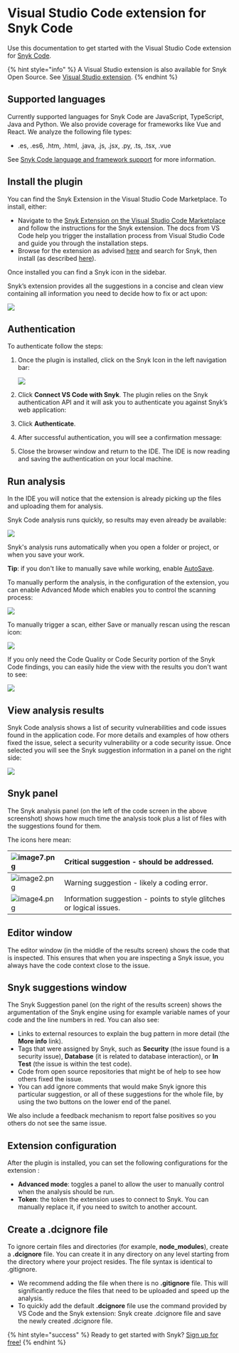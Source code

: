 # Visual Studio Code extension for Snyk Code

Use this documentation to get started with the Visual Studio Code extension for [Snyk Code](snyk-code).

{% hint style="info" %}
A Visual Studio extension is also available for Snyk Open Source. See [Visual Studio extension](integrations/untitled/visual-studio-extension).
{% endhint %}

## Supported languages

Currently supported languages for Snyk Code are JavaScript, TypeScript, Java and Python. We also provide coverage for frameworks like Vue and React. We analyze the following file types:

* .es, .es6, .htm, .html, .java, .js, .jsx, .py, .ts, .tsx, .vue

See [Snyk Code language and framework support](snyk-code/snyk-code-language-and-framework-support/) for more information.

## Install the plugin

You can find the Snyk Extension in the Visual Studio Code Marketplace. To install, either:

* Navigate to the [Snyk Extension on the Visual Studio Code Marketplace](https://marketplace.visualstudio.com/items?itemName=snyk-security.snyk-vulnerability-scanner/) and follow the instructions for the Snyk extension. The docs from VS Code help you trigger the installation process from Visual Studio Code and guide you through the installation steps.
* Browse for the extension as advised [here](https://code.visualstudio.com/docs/editor/extension-gallery#_browse-for-extensions/) and search for Snyk, then install \(as described [here](https://code.visualstudio.com/docs/editor/extension-gallery#_install-an-extension)\).

Once installed you can find a Snyk icon in the sidebar.

Snyk’s extension provides all the suggestions in a concise and clean view containing all information you need to decide how to fix or act upon:

![](../../.gitbook/assets/image%20%2850%29.png)

## Authentication

To authenticate follow the steps:

1. Once the plugin is installed, click on the Snyk Icon in the left navigation bar:

   ![](../../.gitbook/assets/icon.png)

2. Click **Connect VS Code with Snyk**. The plugin relies on the Snyk authentication API and it will ask you to authenticate you against Snyk’s web application:
3. Click **Authenticate**. 
4. After successful authentication, you will see a confirmation message: 
5. Close the browser window and return to the IDE. The IDE is now reading and saving the authentication on your local machine.

## Run analysis

In the IDE you will notice that the extension is already picking up the files and uploading them for analysis.

Snyk Code analysis runs quickly, so results may even already be available:

![](../../.gitbook/assets/run-analysis_results.png)

Snyk's analysis runs automatically when you open a folder or project, or when you save your work.

**Tip**: if you don't like to manually save while working, enable [AutoSave](https://code.visualstudio.com/docs/editor/codebasics#_save-auto-save).

To manually perform the analysis, in the configuration of the extension, you can enable Advanced Mode which enables you to control the scanning process:

![](../../.gitbook/assets/image%20%2851%29.png)

To manually trigger a scan, either Save or manually rescan using the rescan icon:

![](../../.gitbook/assets/image%20%2852%29.png)

If you only need the Code Quality or Code Security portion of the Snyk Code findings, you can easily hide the view with the results you don't want to see:

![](../../.gitbook/assets/configure-snyk-code-quality-code-security.png)

## View analysis results

Snyk Code analysis shows a list of security vulnerabilities and code issues found in the application code. For more details and examples of how others fixed the issue, select a security vulnerability or a code security issue. Once selected you will see the Snyk suggestion information in a panel on the right side:

![](../../.gitbook/assets/install-the-plugin_suggestion-example-1-.png)

## Snyk panel

The Snyk analysis panel \(on the left of the code screen in the above screenshot\) shows how much time the analysis took plus a list of files with the suggestions found for them.

The icons here mean:

| ![image7.png](../../.gitbook/assets/image7-1-.png/) | Critical suggestion - should be addressed. |
| :--- | :--- |
| ![image2.png](../../.gitbook/assets/image2-7-.png/) | Warning suggestion -  likely a coding error. |
| ![image4.png](../../.gitbook/assets/image4-5-.png/) | Information suggestion - points to style glitches or logical issues. |

## Editor window

The editor window \(in the middle of the results screen\) shows the code that is inspected. This ensures that when you are inspecting a Snyk issue, you always have the code context close to the issue.

## Snyk suggestions window

The Snyk Suggestion panel \(on the right of the results screen\) shows the argumentation of the Snyk engine using for example variable names of your code and the line numbers in red. You can also see:

* Links to external resources to explain the bug pattern in more detail \(the **More info** link\). 
* Tags that were assigned by Snyk, such as **Security** \(the issue found is a security issue\), **Database** \(it is related to database interaction\), or **In Test** \(the issue is within the test code\). 
* Code from open source repositories that might be of help to see how others fixed the issue. 
* You can add ignore comments that would make Snyk ignore this particular suggestion, or all of these suggestions for the whole file, by using the two buttons on the lower end of the panel.

We also include a feedback mechanism to report false positives so you others do not see the same issue.

## Extension configuration

After the plugin is installed, you can set the following configurations for the extension :

* **Advanced mode**: toggles a panel to allow the user to manually control when the analysis should be run.
* **Token**: the token the extension uses to connect to Snyk. You can manually replace it, if you need to switch to another account.

## Create a .dcignore file

To ignore certain files and directories \(for example, **node\_modules**\), create a **.dcignore** file. You can create it in any directory on any level starting from the directory where your project resides. The file syntax is identical to .gitignore.

* We recommend adding the file when there is no **.gitignore** file. This will significantly reduce the files that need to be uploaded and speed up the analysis.
* To quickly add the default **.dcignore** file use the command provided by VS Code and the Snyk extension: Snyk create .dcignore file and save the newly created .dcignore file.

{% hint style="success" %}
Ready to get started with Snyk? [Sign up for free!](https://snyk.io/login?cta=sign-up&loc=footer&page=support_docs_page)
{% endhint %}

